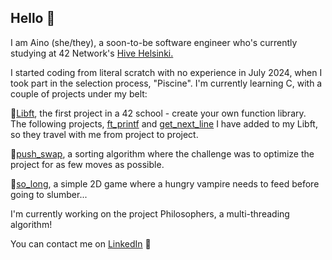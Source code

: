 ## Hello 🌸

I am Aino (she/they), a soon-to-be software engineer who's currently studying at 42 Network's <a href="https://www.hive.fi/en/">Hive Helsinki.</a>

I started coding from literal scratch with no experience in July 2024, when I took part in the selection process, "Piscine".
I'm currently learning C, with a couple of projects under my belt:

🌟<a href="https://github.com/a-havu/libft">Libft</a>, the first project in a 42 school - create your own function library.
<br>The following projects, <a href="https://github.com/a-havu/ft_printf">ft_printf</a> and <a href="https://github.com/a-havu/get_next_line">get_next_line</a> I have added to my Libft, so they travel with me from project to project.

🔀<a href="https://github.com/a-havu/push_swap">push_swap</a>, a sorting algorithm where the challenge was to optimize the project for as few moves as possible.

🦇<a href="https://github.com/a-havu/so_long">so_long</a>, a simple 2D game where a hungry vampire needs to feed before going to slumber...

I'm currently working on the project Philosophers, a multi-threading algorithm!

You can contact me on <a href="https://www.linkedin.com/in/aino-havu-582579122/">LinkedIn</a> 🌻

<!--
**a-havu/a-havu** is a ✨ _special_ ✨ repository because its `README.md` (this file) appears on your GitHub profile.

Here are some ideas to get you started:

- 🔭 I’m currently working on ...
- 🌱 I’m currently learning ...
- 👯 I’m looking to collaborate on ...
- 🤔 I’m looking for help with ...
- 💬 Ask me about ...
- 📫 How to reach me: ...
- 😄 Pronouns: ...
- ⚡ Fun fact: ...
-->
